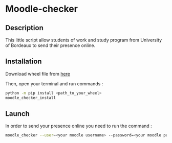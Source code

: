 # Moodle-checker

## Description 

This little script allow students of work and study program from University of Bordeaux to send their presence online.

## Installation

Download wheel file from [here](https://github.com/Ni-g-3l/moodle-checker/releases)

Then, open your terminal and run commands :

```bash
python -m pip install <path_to_your_wheel>
moodle_checker_install
``` 

## Launch 

In order to send your presence online you need to run the command :

```bash
moodle_checker --user=<your moodle username> --password=<your moodle password>
```